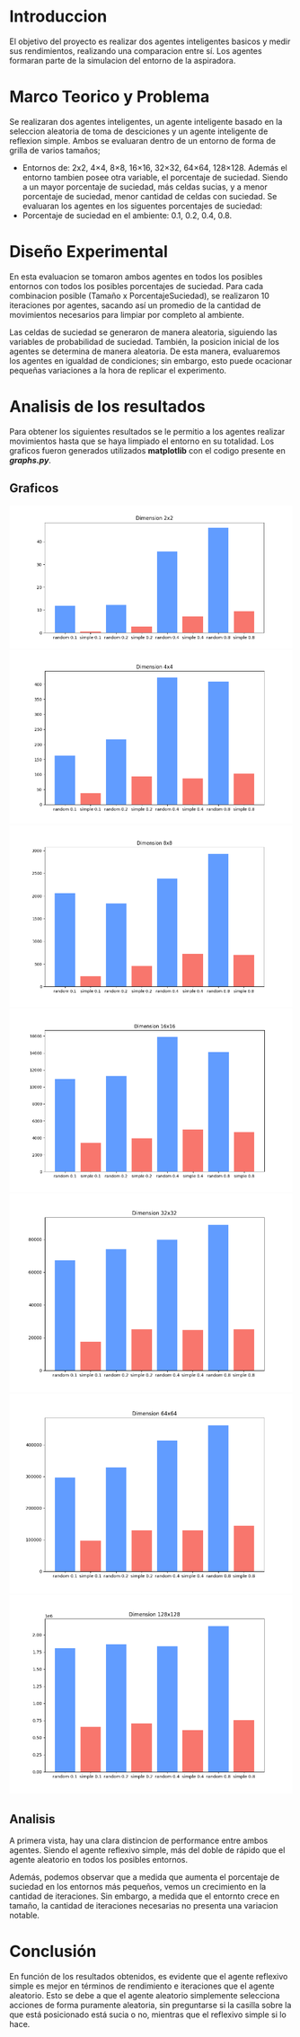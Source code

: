 # Introduccion

El objetivo del proyecto es realizar dos agentes inteligentes basicos y medir sus rendimientos, realizando una comparacion entre sí. Los agentes formaran parte de la simulacion del entorno de la aspiradora.

# Marco Teorico y Problema

Se realizaran dos agentes inteligentes, un agente inteligente basado en la seleccion aleatoria de toma de desciciones y un agente inteligente de reflexion simple. Ambos se evaluaran dentro de un entorno de forma de grilla de varios tamaños;

- Entornos de: 2x2, 4×4, 8×8, 16×16, 32×32, 64×64, 128×128.
  Además el entorno tambien posee otra variable, el porcentaje de suciedad. Siendo a un mayor porcentaje de suciedad, más celdas sucias, y a menor porcentaje de suciedad, menor cantidad de celdas con suciedad. Se evaluaran los agentes en los siguentes porcentajes de suciedad:
- Porcentaje de suciedad en el ambiente: 0.1, 0.2, 0.4, 0.8.

# Diseño Experimental

En esta evaluacion se tomaron ambos agentes en todos los posibles entornos con todos los posibles porcentajes de suciedad. Para cada combinacion posible (Tamaño x PorcentajeSuciedad), se realizaron 10 iteraciones por agentes, sacando así un promedio de la cantidad de movimientos necesarios para limpiar por completo al ambiente.

Las celdas de suciedad se generaron de manera aleatoria, siguiendo las variables de probabilidad de suciedad. También, la posicion inicial de los agentes se determina de manera aleatoria. De esta manera, evaluaremos los agentes en igualdad de condiciones; sin embargo, esto puede ocacionar pequeñas variaciones a la hora de replicar el experimento.

# Analisis de los resultados

Para obtener los siguientes resultados se le permitio a los agentes realizar movimientos hasta que se haya limpiado el entorno en su totalidad. Los graficos fueron generados utilizados **matplotlib** con el codigo presente en **_graphs.py_**.

## Graficos

![Grafico1](./images/Figure_1.png)
![Grafico2](./images/Figure_2.png)
![Grafico3](./images/Figure_3.png)
![Grafico4](./images/Figure_4.png)
![Grafico5](./images/Figure_5.png)
![Grafico6](./images/Figure_6.png)
![Grafico7](./images/Figure_7.png)

## Analisis

A primera vista, hay una clara distincion de performance entre ambos agentes. Siendo el agente reflexivo simple, más del doble de rápido que el agente aleatorio en todos los posibles entornos.

Además, podemos observar que a medida que aumenta el porcentaje de suciedad en los entornos más pequeños, vemos un crecimiento en la cantidad de iteraciones. Sin embargo, a medida que el entornto crece en tamaño, la cantidad de iteraciones necesarias no presenta una variacion notable.

# Conclusión

En función de los resultados obtenidos, es evidente que el agente reflexivo simple es mejor en términos de rendimiento e iteraciones que el agente aleatorio. Esto se debe a que el agente aleatorio simplemente selecciona acciones de forma puramente aleatoria, sin preguntarse si la casilla sobre la que está posicionado está sucia o no, mientras que el reflexivo simple si lo hace.
